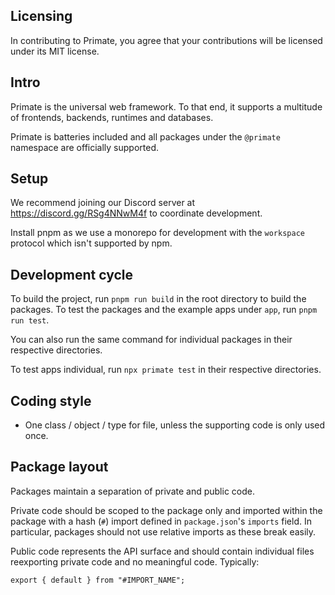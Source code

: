 ## Licensing

In contributing to Primate, you agree that your contributions will be licensed
under its MIT license.

## Intro

Primate is the universal web framework. To that end, it supports a multitude 
of frontends, backends, runtimes and databases.

Primate is batteries included and all packages under the `@primate` namespace 
are officially supported.

## Setup

We recommend joining our Discord server at https://discord.gg/RSg4NNwM4f to
coordinate development.

Install pnpm as we use a monorepo for development with the `workspace` protocol
which isn't supported by npm.

## Development cycle

To build the project, run `pnpm run build` in the root directory to build the
packages. To test the packages and the example apps under `app`, run
`pnpm run test`.

You can also run the same command for individual packages in their respective
directories.

To test apps individual, run `npx primate test` in their respective directories.

## Coding style

* One class / object / type for file, unless the supporting code is only used
once.

## Package layout

Packages maintain a separation of private and public code.

Private code should be scoped to the package only and imported within the
package with a hash (`#`) import defined in `package.json`'s `imports` field.
In particular, packages should not use relative imports as these break easily.

Public code represents the API surface and should contain individual files 
reexporting private code and no meaningful code. Typically:

`export { default } from "#IMPORT_NAME";`

